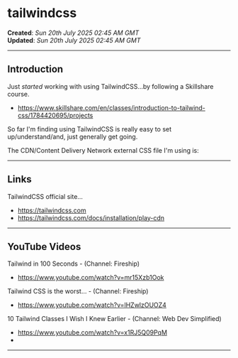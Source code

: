 # tailwindcss

**Created**: *Sun 20th July 2025 02:45 AM GMT*  
**Updated**: *Sun 20th July 2025 02:45 AM GMT*  

-----

## Introduction

Just *started* working with using TailwindCSS...by following a Skillshare course.  

- https://www.skillshare.com/en/classes/introduction-to-tailwind-css/1784420695/projects  

So far I'm finding using TailwindCSS is really easy to set up/understand/and, just generally get going.  

The CDN/Content Delivery Network external CSS file I'm using is:  

> <script src="https://cdn.jsdelivr.net/npm/@tailwindcss/browser@4"></script>   

-----

## Links

TailwindCSS official site...    
- https://tailwindcss.com  
- https://tailwindcss.com/docs/installation/play-cdn

-----

## YouTube Videos

Tailwind in 100 Seconds - (Channel: Fireship)  
- https://www.youtube.com/watch?v=mr15Xzb1Ook

Tailwind CSS is the worst… - (Channel: Fireship)  
- https://www.youtube.com/watch?v=lHZwlzOUOZ4

10 Tailwind Classes I Wish I Knew Earlier - (Channel: Web Dev Simplified)   
- https://www.youtube.com/watch?v=x1RJ5Q09PqM
- 
  
  
-----
